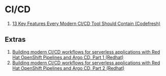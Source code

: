 # CI/CD

1. [13 Key Features Every Modern CI/CD Tool Should Contain (Codefresh)](https://codefresh.io/events/indy-devops-meetup/)

## Extras
1. [Building modern CI/CD workflows for serverless applications with Red Hat OpenShift Pipelines and Argo CD, Part 1 (Redhat)](https://developers.redhat.com/blog/2020/10/01/building-modern-ci-cd-workflows-for-serverless-applications-with-red-hat-openshift-pipelines-and-argo-cd-part-1/)
1. [Building modern CI/CD workflows for serverless applications with Red Hat OpenShift Pipelines and Argo CD, Part 2 (Redhat)](https://developers.redhat.com/blog/2020/10/14/building-modern-ci-cd-workflows-for-serverless-applications-with-red-hat-openshift-pipelines-and-argo-cd-part-2/)